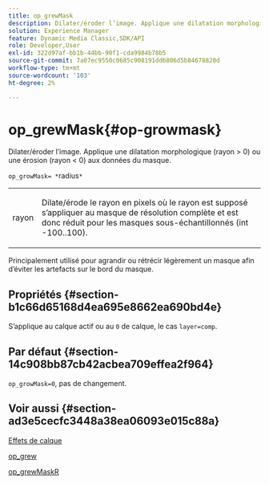 ```yaml
---
title: op_grewMask
description: Dilater/éroder l’image. Applique une dilatation morphologique (rayon > 0) ou une érosion (rayon < 0) aux données du masque.
solution: Experience Manager
feature: Dynamic Media Classic,SDK/API
role: Developer,User
exl-id: 322d97af-bb1b-44bb-90f1-cda9984b78b5
source-git-commit: 7a07ec9550c0685c908191dd6806d5b84678820d
workflow-type: tm+mt
source-wordcount: '103'
ht-degree: 2%

---
```


# op_grewMask{#op-growmask}

Dilater/éroder l’image. Applique une dilatation morphologique (rayon > 0) ou une érosion (rayon &lt; 0) aux données du masque.

`op_growMask= *`radius`*`

<table id="simpletable_3BAA4523D29E447FA7A4C9009B3E8344"> 
 <tr class="strow"> 
  <td class="stentry"> <p><span class="varname"> rayon </span> </p> </td> 
  <td class="stentry"> <p>Dilate/érode le rayon en pixels où le rayon est supposé s’appliquer au masque de résolution complète et est donc réduit pour les masques sous-échantillonnés (int -100..100). </p></td> 
 </tr> 
</table>

Principalement utilisé pour agrandir ou rétrécir légèrement un masque afin d’éviter les artefacts sur le bord du masque.

## Propriétés {#section-b1c66d65168d4ea695e8662ea690bd4e}

S’applique au calque actif ou au `0` de calque, le cas `layer=comp`.

## Par défaut {#section-14c908bb87cb42acbea709effea2f964}

`op_growMask=0`, pas de changement.

## Voir aussi {#section-ad3e5cecfc3448a38ea06093e015c88a}

[Effets de calque](../../../../../is-api/http-ref/image-serving-api-ref/c-http-protocol-reference/c-syntax-and-features/r-layer-effects.md#reference-82a6b5311b3d4471ad2799adb3b2201c)

[op_grew](../../../../../is-api/http-ref/image-serving-api-ref/c-http-protocol-reference/c-command-reference/r-op-grow.md#reference-f95f3291c78c42b9a34b1b7e177e739a)

[op_grewMaskR](../../../../../is-api/http-ref/image-serving-api-ref/c-http-protocol-reference/c-command-reference/r-op-growmaskr.md#reference-8092864159ae43c490821b9590d7709a)
